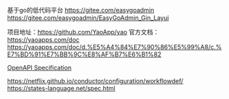基于go的低代码平台
https://gitee.com/easygoadmin
https://gitee.com/easygoadmin/EasyGoAdmin_Gin_Layui


项目地址：https://github.com/YaoApp/yao
官方文档：https://yaoapps.com/doc
https://yaoapps.com/doc/d.%E5%A4%84%E7%90%86%E5%99%A8/c.%E7%BD%91%E7%BB%9C%E8%AF%B7%E6%B1%82

[OpenAPI Specification](https://swagger.io/specification/)

https://netflix.github.io/conductor/configuration/workflowdef/
https://states-language.net/spec.html
